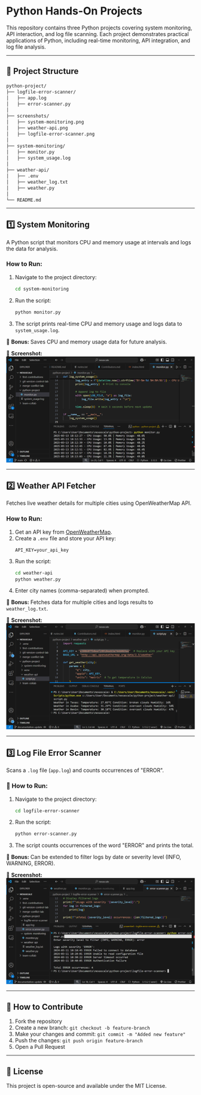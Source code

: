 # **Python Hands-On Projects**  

This repository contains three Python projects covering system monitoring, API interaction, and log file scanning. Each project demonstrates practical applications of Python, including real-time monitoring, API integration, and log file analysis.  

---

## **📂 Project Structure**  

```
python-project/
├── logfile-error-scanner/
│   ├── app.log
│   ├── error-scanner.py
│
├── screenshots/
│   ├── system-monitoring.png
│   ├── weather-api.png
│   ├── logfile-error-scanner.png
│
├── system-monitoring/
│   ├── monitor.py
│   ├── system_usage.log
│
├── weather-api/
│   ├── .env
│   ├── weather_log.txt
│   ├── weather.py
│
└── README.md
```

---

## **1️⃣ System Monitoring**  

A Python script that monitors CPU and memory usage at intervals and logs the data for analysis.  

### **How to Run:**  
1. Navigate to the project directory:  
   ```bash
   cd system-monitoring
   ```
2. Run the script:  
   ```bash
   python monitor.py
   ```
3. The script prints real-time CPU and memory usage and logs data to `system_usage.log`.  

📌 **Bonus:** Saves CPU and memory usage data for future analysis.  

📸 **Screenshot:**  
![System Monitoring](screenshots/system-monitoring.png)  

---

## **2️⃣ Weather API Fetcher**  

Fetches live weather details for multiple cities using OpenWeatherMap API.  

### **How to Run:**  
1. Get an API key from [OpenWeatherMap](https://openweathermap.org/).  
2. Create a `.env` file and store your API key:  
   ```
   API_KEY=your_api_key
   ```
3. Run the script:  
   ```bash
   cd weather-api
   python weather.py
   ```
4. Enter city names (comma-separated) when prompted.  

📌 **Bonus:** Fetches data for multiple cities and logs results to `weather_log.txt`.  

📸 **Screenshot:**  
![Weather API](screenshots/weather-api.png)  

---

## **3️⃣ Log File Error Scanner**  

Scans a `.log` file (`app.log`) and counts occurrences of "ERROR".  

### **🚀 How to Run:**  
1. Navigate to the project directory:  
   ```bash
   cd logfile-error-scanner
   ```
2. Run the script:  
   ```bash
   python error-scanner.py
   ```
3. The script counts occurrences of the word "ERROR" and prints the total.  

📌 **Bonus:** Can be extended to filter logs by date or severity level (INFO, WARNING, ERROR).  

📸 **Screenshot:**  
![Log Scanner](screenshots/logfile-error-scanner.png)  

---

## **🚀 How to Contribute**  

1. Fork the repository  
2. Create a new branch: `git checkout -b feature-branch`  
3. Make your changes and commit: `git commit -m "Added new feature"`  
4. Push the changes: `git push origin feature-branch`  
5. Open a Pull Request  

---

## **🔗 License**  

This project is open-source and available under the MIT License.  